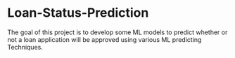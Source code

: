 # Loan-Status-Prediction

The goal of this project is to develop some ML models to predict whether or not a loan application will be approved using various ML predicting Techniques.

#
